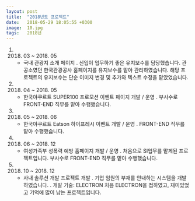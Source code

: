 ```yaml
---
layout: post
title:  "2018년도 프로젝트"
date:   2018-05-29 18:05:55 +0300
image:  10.jpg
tags:   2018년
---
```

1. 2018. 03 ~ 2018. 05
   - 국내 관광지 소개 페이지
    . 신입이 업무하기 좋은 유지보수를 담당했습니다. 
      관공소였던 한국관광공사 홈페이지를 유지보수를 맡아 관리하였습니다.
      해당 프로젝트의 유지보수는 단순 이미지 변경 및 추가와 텍스트 수정을 맡았었습니다.

2. 2018. 04 ~ 2018. 05
   - 한국야쿠르트 SUPER100 프로모션 이벤트 페이지 개발 / 운영
    . 부사수로 FRONT-END 직무를 맡아 수행했습니다.
     
3. 2018. 05 ~ 2018. 06
   - 한국야쿠르트 Eatson 하이프레시 이벤트 개발 / 운영
    . FRONT-END 직무를 맡아 수행했습니다.
    
4. 2018. 06 ~ 2018. 12
   - 여성가족부 성폭력 예방 홈페이지 개발 / 운영
    . 처음으로 SI업무를 맡게된 프로젝트입니다. 
      부사수로 FRONT-END 직무를 맡아 수행했습니다.
    
5. 2018. 10 ~ 2018. 12
   - 사내 솔루션 개발 프로젝트 개발
    . 기업 임원의 부재를 안내하는 시스템을 개발하였습니다.
    . 개발 기술: ELECTRON
      처음 ELECTRON을 접하였고, 재미있었고 기억에 많이 남는 프로젝트입니다.
      
